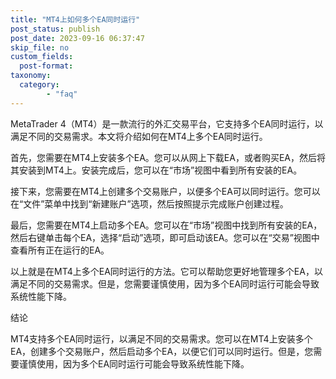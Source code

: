 ```yaml
---
title: "MT4上如何多个EA同时运行"
post_status: publish
post_date: 2023-09-16 06:37:47
skip_file: no
custom_fields: 
  post-format: 
taxonomy:
  category:
        - "faq"
---
```


MetaTrader 4（MT4）是一款流行的外汇交易平台，它支持多个EA同时运行，以满足不同的交易需求。本文将介绍如何在MT4上多个EA同时运行。

首先，您需要在MT4上安装多个EA。您可以从网上下载EA，或者购买EA，然后将其安装到MT4上。安装完成后，您可以在“市场”视图中看到所有安装的EA。

接下来，您需要在MT4上创建多个交易账户，以便多个EA可以同时运行。您可以在“文件”菜单中找到“新建账户”选项，然后按照提示完成账户创建过程。

最后，您需要在MT4上启动多个EA。您可以在“市场”视图中找到所有安装的EA，然后右键单击每个EA，选择“启动”选项，即可启动该EA。您可以在“交易”视图中查看所有正在运行的EA。

以上就是在MT4上多个EA同时运行的方法。它可以帮助您更好地管理多个EA，以满足不同的交易需求。但是，您需要谨慎使用，因为多个EA同时运行可能会导致系统性能下降。

结论

MT4支持多个EA同时运行，以满足不同的交易需求。您可以在MT4上安装多个EA，创建多个交易账户，然后启动多个EA，以便它们可以同时运行。但是，您需要谨慎使用，因为多个EA同时运行可能会导致系统性能下降。
